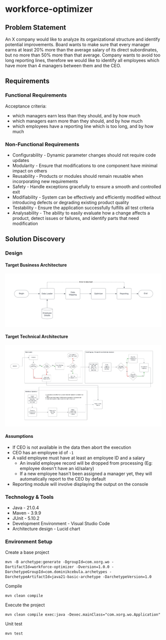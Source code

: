 # workforce-optimizer

## Problem Statement

An X company would like to analyze its organizational structure and identify potential improvements. Board wants to make sure that every manager earns at least 20% more than the average salary of its direct subordinates, but no more than 50% more than that average. Company wants to avoid too long reporting lines, therefore we would like to identify all employees which have more than 4 managers between them and the CEO.

## Requirements

### Functional Requirements

Acceptance criteria:
- which managers earn less than they should, and by how much
- which managers earn more than they should, and by how much
- which employees have a reporting line which is too long, and by how much

### Non-Functional Requirements

- Configurability - Dynamic parameter changes should not require code updates
- Modularity - Ensure that modifications to one component have minimal impact on others
- Reusability - Products or modules should remain reusable when incorporating new requirements
- Safety - Handle exceptions gracefully to ensure a smooth and controlled exit
- Modifiability - System can be effectively and efficiently modified without introducing defects or degrading existing product quality
- Testability - Ensure the application successfully fulfills all test criteria
- Analysability - The ability to easily evaluate how a change affects a product, detect issues or failures, and identify parts that need modification

## Solution Discovery

### Design

#### Target Business Architecture
![target business architecture](assets/target-business-architecture.svg)

#### Target Technical Architecture
![target technical architecture](assets/target-technical-architecture.jpeg)

#### Assumptions

 - If CEO is not available in the data then abort the execution
 - CEO has an employee id of `-1`
 - A valid employee must have at least an employee ID and a salary
    - An invalid employee record will be dropped from processing (Eg: employee doesn't have an id/salary)
    - If a new employee hasn't been assigned a manager yet, they will automatically report to the CEO by default
 - Reporting module will involve displaying the output on the console

### Technology & Tools

 - Java - 21.0.4
 - Maven - 3.9.9
 - JUnit - 5.10.2
 - Development Environment - Visual Studio Code
 - Architecture design - Lucid chart
 
### Environment Setup

Create a base project
```
mvn -B archetype:generate -DgroupId=com.xorg.wo -DartifactId=workforce-optimizer -Dversion=1.0.0 -DarchetypeGroupId=com.dominikcebula.archetypes -DarchetypeArtifactId=java21-basic-archetype -DarchetypeVersion=1.0
```

Compile
```
mvn clean compile
```

Execute the project
```
mvn clean compile exec:java -Dexec.mainClass="com.xorg.wo.Application"
```

Unit test
```
mvn test
```